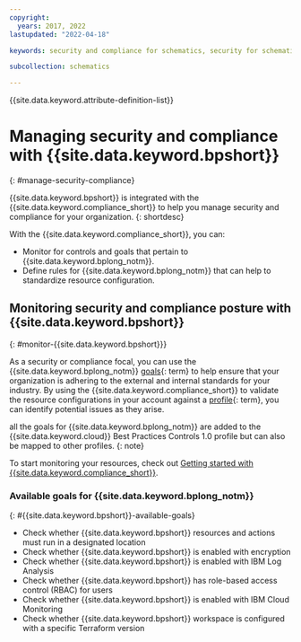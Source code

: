```yaml
---
copyright:
  years: 2017, 2022
lastupdated: "2022-04-18"

keywords: security and compliance for schematics, security for schematics, compliance for schematics,

subcollection: schematics

---
```


{{site.data.keyword.attribute-definition-list}}


# Managing security and compliance with {{site.data.keyword.bpshort}}
{: #manage-security-compliance}

{{site.data.keyword.bpshort}} is integrated with the {{site.data.keyword.compliance_short}} to help you manage security and compliance for your organization.
{: shortdesc}

With the {{site.data.keyword.compliance_short}}, you can:

* Monitor for controls and goals that pertain to {{site.data.keyword.bplong_notm}}.
* Define rules for {{site.data.keyword.bplong_notm}} that can help to standardize resource configuration.


## Monitoring security and compliance posture with {{site.data.keyword.bpshort}}
{: #monitor-{{site.data.keyword.bpshort}}}

As a security or compliance focal, you can use the {{site.data.keyword.bplong_notm}} [goals](#x2117978){: term} to help ensure that your organization is adhering to the external and internal standards for your industry. By using the {{site.data.keyword.compliance_short}} to validate the resource configurations in your account against a [profile](#x2034950){: term}, you can identify potential issues as they arise.

all the goals for {{site.data.keyword.bplong_notm}} are added to the {{site.data.keyword.cloud}} Best Practices Controls 1.0 profile but can also be mapped to other profiles.
{: note}

To start monitoring your resources, check out [Getting started with {{site.data.keyword.compliance_short}}](/docs/security-compliance?topic=security-compliance-getting-started).

### Available goals for {{site.data.keyword.bplong_notm}}
{: #{{site.data.keyword.bpshort}}-available-goals}

* Check whether {{site.data.keyword.bpshort}} resources and actions must run in a designated location
* Check whether {{site.data.keyword.bpshort}} is enabled with encryption
* Check whether {{site.data.keyword.bpshort}} is enabled with IBM Log Analysis
* Check whether {{site.data.keyword.bpshort}} has role-based access control (RBAC) for users
* Check whether {{site.data.keyword.bpshort}} is enabled with IBM Cloud Monitoring
* Check whether {{site.data.keyword.bpshort}} workspace is configured with a specific Terraform version




